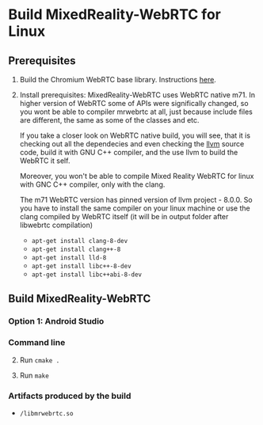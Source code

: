 # Build MixedReality-WebRTC for Linux

## Prerequisites

1. Build the Chromium WebRTC base library. Instructions [here](../libwebrtc/README.md).

2. Install prerequisites:
   MixedReality-WebRTC uses WebRTC native m71. In higher version of WebRTC some of APIs were significally changed, so you wont be able to compiler mrwebrtc at all, just because include files are different, the same as some of the classes and etc.
   
   If you take a closer look on WebRTC native build, you will see, that it is checking out all the dependecies and even checking the [llvm](https://github.com/llvm/llvm-project) source code, build it with GNU C++ compiler, and the use llvm to build the WebRTC it self. 

   Moreover, you won't be able to compile Mixed Reality WebRTC for linux with GNC C++ compiler, only with the clang.

   The m71 WebRTC version has pinned version of llvm project - 8.0.0. So you have to install the same compiler on your linux machine or use the clang compiled by WebRTC itself (it will be in output folder after libwebrtc compilation)
    * `apt-get install clang-8-dev`
    * `apt-get install clang++-8`
    * `apt-get install lld-8`
    * `apt-get install libc++-8-dev`
    * `apt-get install libc++abi-8-dev`

## Build MixedReality-WebRTC

### Option 1: Android Studio

### Command line

2. Run `cmake .`

2. Run `make`

### Artifacts produced by the build

* `/libmrwebrtc.so`
